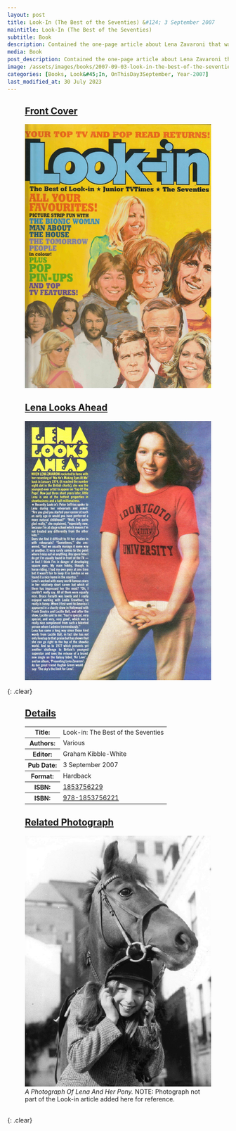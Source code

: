 ```yaml
---
layout: post
title: Look-In (The Best of the Seventies) &#124; 3 September 2007
maintitle: Look-In (The Best of the Seventies)
subtitle: Book
description: Contained the one-page article about Lena Zavaroni that was first published in Look-In Week Ending 30 July 1977.
media: Book
post_description: Contained the one-page article about Lena Zavaroni that was first published in Look-In Week Ending 30 July 1977.
image: /assets/images/books/2007-09-03-look-in-the-best-of-the-seventies.jpg
categories: [Books, Look&#45;In, OnThisDay3September, Year-2007]
last_modified_at: 30 July 2023
---
```


<figure class="fig1">
<figcaption>
<h2 id="front-cover"><a href="#front-cover">Front Cover</a></h2>
</figcaption>
<a href="/assets/images/books/2007-09-03-look-in-the-best-of-the-seventies.jpg"><img src="/assets/images/books/2007-09-03-look-in-the-best-of-the-seventies.jpg" class="full-width zoom-in"></a>
</figure>

<figure class="fig2">
<figcaption>
<h2 id="lena-looks-ahead"><a href="#lena-looks-ahead">Lena Looks Ahead</a></h2>
</figcaption>
<a href="/assets/images/magazines/1977-07-30-look-in-inside-page.jpg"><img src="/assets/images/magazines/1977-07-30-look-in-inside-page.jpg" class="full-width zoom-in"></a>
</figure>

{: .clear}

<figure class="fig1">
<figcaption>
<h2 id="details"><a href="#details">Details</a></h2>
</figcaption>
<table>
<tr><th>Title:</th><td>Look-in: The Best of the Seventies</td></tr>
<tr><th>Authors:</th><td>Various</td></tr>
<tr><th>Editor:</th><td>Graham Kibble-White</td></tr>
<tr><th>Pub Date:</th><td>3 September 2007</td></tr>
<tr><th>Format:</th><td>Hardback</td></tr>
<tr><th>ISBN:</th><td><a href="https://www.google.com/search?newwindow=1&sxsrf=ALeKk01BBKk88RpXUKK3H03MWNwJKlYFAA%3A1599080336924&ei=kAdQX_6IOKmG1fAPgJ-RcA&q=ISBN%3A+1853756229&oq=ISBN%3A+1853756229&gs_lcp=CgZwc3ktYWIQA1AAWABg2IMLaABwAHgAgAF1iAF1kgEDMC4xmAEAqgEHZ3dzLXdpesABAQ&sclient=psy-ab&ved=0ahUKEwj-kMy7rsvrAhUpQxUIHYBPBA4Q4dUDCA0&uact=5">1853756229</a></td></tr>
<tr><th>ISBN:</th><td><a href="https://www.google.com/search?newwindow=1&sxsrf=ALeKk00RJrEZ4VRoFVkXDyxjuzhGYCEZBQ%3A1599080625139&ei=sQhQX_eRCODP1fAPm6y2kAk&q=ISBN%3A+978-1853756221&oq=ISBN%3A+978-1853756221&gs_lcp=CgZwc3ktYWIQA1DR6gNY0eoDYPP7A2gBcAB4AIABSogBiAGSAQEymAEAoAECoAEBqgEHZ3dzLXdpesABAQ&sclient=psy-ab&ved=0ahUKEwi3roPFr8vrAhXgZxUIHRuWDZIQ4dUDCA0&uact=5">978-1853756221</a></td></tr>
</table>
</figure>

<figure class="fig2">
<figcaption>
<h2 id="pony"><a href="#pony">Related Photograph</a></h2>
</figcaption>
<a href="/assets/images/publicity/1977-lena-and-her-pony.png"><img src="/assets/images/publicity/1977-lena-and-her-pony.png" class="full-width zoom-in"></a>
<figcaption>
<cite>A Photograph Of Lena And Her Pony.</cite>
NOTE: Photograph not part of the Look-in article added here for reference.
</figcaption>
</figure>

<br />{: .clear}

